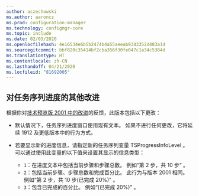 ```yaml
---
author: aczechowski
ms.author: aaroncz
ms.prod: configuration-manager
ms.technology: configmgr-core
ms.topic: include
ms.date: 02/03/2020
ms.openlocfilehash: 4e16534e6b5b2474b4a55aeeab9343352d483a14
ms.sourcegitcommit: bbf820c35414bf2cba356f30fe047c1a34c5384d
ms.translationtype: HT
ms.contentlocale: zh-CN
ms.lasthandoff: 04/21/2020
ms.locfileid: "81692005"
---
```

## <a name="additional-improvement-to-task-sequence-progress"></a><a name="bkmk_tsprogress"></a> 对任务序列进度的其他改进

<!--5932692, fka 2356386-->

根据你对[技术预览版 2001 中的改进](../../technical-preview-2001.md#bkmk_tsprogress)的反馈，此版本包括以下更改：

- 默认情况下，任务序列进度窗口使用现有文本。 如果不进行任何更改，它将延续 1912 及更低版本中的行为方式。

- 若要显示新的进度信息，请指定新的任务序列变量 TSProgressInfoLevel  。 可以通过使用此变量的以下值来设置其显示的信息类型：

  - `1`：在进度文本中包括当前步骤和步骤总数。 例如“第 2 步，共 10 步”  。
  - `2`：包括当前步骤、步骤总数和完成百分比。 此行为与版本 2001 相同。 例如“第 2 步，共 10 步(已完成 20%)”  。
  - `3`：包含已完成的百分比。 例如“(已完成 20%)”  。
